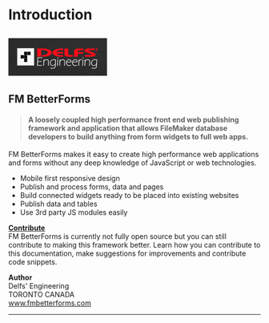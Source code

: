 # Introduction

## ![Delfs' Engineering Logo](assets/1486254174620.png)

## FM BetterForms

> #### A loosely coupled high performance front end web publishing framework and application that allows FileMaker database developers to build anything from form widgets to full web apps.

FM BetterForms makes it easy to create high performance web applications and forms without any deep knowledge of JavaScript or web technologies.

* Mobile first responsive design
* Publish and process forms, data and pages
* Build connected widgets ready to be placed into existing websites
* Publish data and tables
* Use 3rd party JS modules easily

[**Contribute**](https://github.com/DelfsEngineering/fm-betterforms/tree/1e5cebac9f0ebf84cd9c6da06db5abf75ae698ed/misc/contribute.md)\
FM BetterForms is currently not fully open source but you can still contribute to making this framework better. Learn how you can contribute to this documentation, make suggestions for improvements and contribute code snippets.

**Author**\
Delfs' Engineering\
TORONTO CANADA\
www.fmbetterforms.com

***

